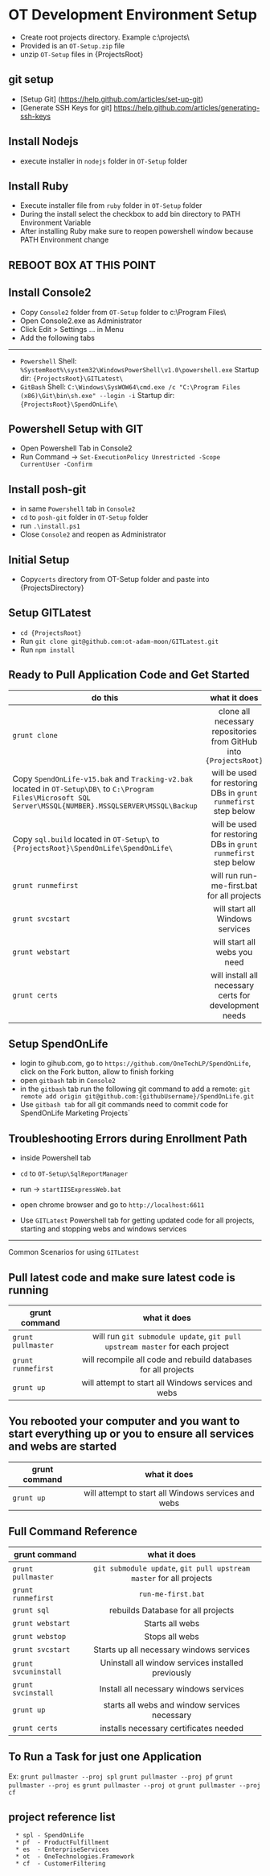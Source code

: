 OT Development Environment Setup
============================

* Create root projects directory. Example c:\projects\
* Provided is an `OT-Setup.zip` file
* unzip `OT-Setup` files in {ProjectsRoot}
      

git setup
---------
* [Setup Git] (https://help.github.com/articles/set-up-git)
* [Generate SSH Keys for git] https://help.github.com/articles/generating-ssh-keys

Install Nodejs
--------------
* execute installer in `nodejs` folder in `OT-Setup` folder

Install Ruby
------------
* Execute installer file from `ruby` folder in `OT-Setup` folder
* During the install select the checkbox to add bin directory to PATH Environment Variable
* After installing Ruby make sure to reopen powershell window because PATH Environment change

REBOOT BOX AT THIS POINT
------------------------

Install Console2
----------------

* Copy `Console2` folder from `OT-Setup` folder to c:\Program Files\
* Open Console2.exe as Administrator
* Click Edit > Settings ... in Menu
* Add the following tabs
-------------
* `Powershell`  Shell: `%SystemRoot%\system32\WindowsPowerShell\v1.0\powershell.exe`
                Startup dir: `{ProjectsRoot}\GITLatest\`
* `GitBash`     Shell: `C:\Windows\SysWOW64\cmd.exe /c "C:\Program Files (x86)\Git\bin\sh.exe" --login -i`
                Startup dir: `{ProjectsRoot}\SpendOnLife\`

      
Powershell Setup with GIT
-------------------------
  

* Open Powershell Tab in Console2
* Run Command -> `Set-ExecutionPolicy Unrestricted -Scope CurrentUser -Confirm`

Install posh-git
----------------
* in same `Powershell` tab in `Console2`
* `cd` to `posh-git` folder in `OT-Setup` folder
* run `.\install.ps1` 
* Close `Console2` and reopen as Administrator

Initial Setup
-------------
* Copy`certs` directory from OT-Setup folder and paste into {ProjectsDirectory}

Setup GITLatest
-------------
* `cd {ProjectsRoot}`
* Run `git clone git@github.com:ot-adam-moon/GITLatest.git`
* Run `npm install`

Ready to Pull Application Code and Get Started
----------------------------------------------

| do this | what it does  |
| ------------- |:-------------:|
| `grunt clone` | clone all necessary repositories from GitHub into `{ProjectsRoot}` |
| Copy `SpendOnLife-v15.bak` and `Tracking-v2.bak` located in `OT-Setup\DB\` to `C:\Program Files\Microsoft SQL Server\MSSQL{NUMBER}.MSSQLSERVER\MSSQL\Backup`| will be used for restoring DBs in `grunt runmefirst` step below |
| Copy `sql.build` located in `OT-Setup\` to `{ProjectsRoot}\SpendOnLife\SpendOnLife\`| will be used for restoring DBs in `grunt runmefirst` step below|
| `grunt runmefirst` | will run run-me-first.bat for all projects |
| `grunt svcstart` | will start all Windows services |
| `grunt webstart` | will start all webs you need |
| `grunt certs` | will install all necessary certs for development needs |


Setup SpendOnLife
-----------------

* login to gihub.com, go to `https://github.com/OneTechLP/SpendOnLife`, click on the Fork button, allow to finish forking
* open `gitbash` tab in `Console2`
* in the `gitbash` tab run the following git command to add a remote: 
      `git remote add origin git@github.com:{githubUsername}/SpendOnLife.git `
* Use `gitbash tab` for all git commands need to commit code for SpendOnLife Marketing Projects`

Troubleshooting Errors during Enrollment Path
---------------------------------------------
* inside Powershell tab
* `cd` to `OT-Setup\SqlReportManager`
* run -> `startIISExpressWeb.bat`
* open chrome browser and go to `http://localhost:6611`


* Use `GITLatest` Powershell tab for getting updated code for all projects, starting and stopping webs and windows services
-------

Common Scenarios for using `GITLatest`

Pull latest code and make sure latest code is running
---------------------------------

| grunt command | what it does  |
| ------------- |:-------------:|
| `grunt pullmaster` | will run `git submodule update`, `git pull upstream master` for each project |
| `grunt runmefirst` | will recompile all code and rebuild databases for all projects |
| `grunt up` | will attempt to start all Windows services and webs|


You rebooted your computer and you want to start everything up or you to ensure all services and webs are started
--------------------------------------------------------

| grunt command | what it does  |
| ------------- |:-------------:|
| `grunt up` | will attempt to start all Windows services and webs|



Full Command Reference
-----------------------
| grunt command | what it does  |
| ------------- |:-------------:|
| `grunt pullmaster` | `git submodule update`, `git pull upstream master` for all projects |
| `grunt runmefirst` | `run-me-first.bat` |
| `grunt sql` | rebuilds Database for all projects |
| `grunt webstart` | Starts all webs|
| `grunt webstop` | Stops all webs |
| `grunt svcstart` | Starts up all necessary windows services |
| `grunt svcuninstall` | Uninstall all window services installed previously |
| `grunt svcinstall` | Install all necessary windows services |
| `grunt up` | starts all webs and window services necessary |
| `grunt certs` | installs necessary certificates needed |

To Run a Task for just one Application
--------------------------------------

Ex: 
   `grunt pullmaster --proj spl`
   `grunt pullmaster --proj pf`
   `grunt pullmaster --proj es`
   `grunt pullmaster --proj ot`
   `grunt pullmaster --proj cf`

project reference list
----------------------
      * spl - SpendOnLife
      * pf  - ProductFulfillment
      * es  - EnterpriseServices
      * ot  - OneTechnologies.Framework
      * cf  - CustomerFiltering




 



